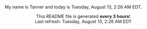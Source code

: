 My name is Tanner and today is Tuesday, August 13, 2:26 AM EDT.

<p align="center">This <i>README</i> file is generated <b>every 3 hours</b>!</br>Last refresh: Tuesday, August 13, 2:26 AM EDT<br /></p>
